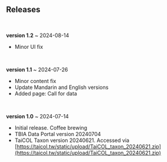 ## Releases
<br>

**version 1.2** ~ 2024-08-14
- Minor UI fix <i class="fa-solid fa-palette"></i>

<br>

**version 1.1** ~ 2024-07-26
- Minor content fix 
- Update Mandarin and English versions <i class="fa-solid fa-language"></i>
- Added page: Call for data

<br>

**version 1.0** ~ 2024-07-14
- Initial release. Coffee brewing <i class="fa-solid fa-mug-hot"></i>
- TBIA Data Portal version 20240704
- TaiCOL Taxon version 20240621. Accessed via [https://taicol.tw/static/upload/TaiCOL_taxon_20240621.zip](https://taicol.tw/static/upload/TaiCOL_taxon_20240621.zip)